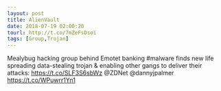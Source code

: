 ```yaml
---
layout: post
title: AlienVault
date: 2018-07-19 02:00:20
tourl: http://t.co/7mZeFsDsoi
tags: [Group,Trojan]
---
```

Mealybug hacking group behind Emotet banking #malware finds new life spreading data-stealing trojan &amp; enabling other gangs to deliver their attacks: https://t.co/SLF3S6sbWz @ZDNet @dannyjpalmer https://t.co/WPuwrr1Yn1